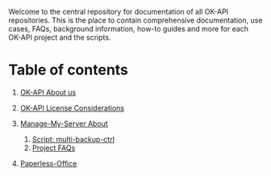 Welcome to the central repository for documentation of all OK-API repositories. 
This is the place to contain comprehensive documentation, use cases, FAQs, background information, how-to guides and more for each OK-API project and the scripts. 

# Table of contents

1. [OK-API About us](./content/OK-API/about-okapi.md)
2. [OK-API License Considerations](./content/OK-API/license-considerations.md)  
  
3. [Manage-My-Server About](./content/Manage-My-Server/about-manage-my-server.md)
   1. [Script: multi-backup-ctrl](./content/Manage-My-Server/multi-backup-ctrl.md)
   2. [Project FAQs](./content/Manage-My-Server/FAQs.md)

4. [Paperless-Office](./Paperless-Office/about-paperless-office.md) 
